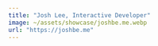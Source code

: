```yaml
---
title: "Josh Lee, Interactive Developer"
image: ~/assets/showcase/joshbe.me.webp
url: "https://joshbe.me"
---
```

